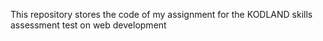 This repository stores the code of my assignment for the KODLAND skills assessment test on web development
